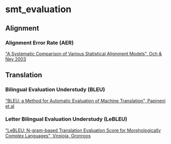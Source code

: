 # smt_evaluation
## Alignment

### Alignment Error Rate (AER) 
["A Systematic Comparison of Various Statistical Alignment Models", Och & Ney 2003](http://www.mitpressjournals.org/doi/pdf/10.1162/089120103321337421)

## Translation 

### Bilingual Evaluation Understudy (BLEU) 
["BLEU: a Method for Automatic Evaluation of Machine Translation", Papineni et al](http://www.aclweb.org/anthology/P02-1040.pdf)

### Letter Bilingual Evaluation Understudy (LeBLEU)
["LeBLEU: N-gram-based Translation Evaluation Score for Morphologically Complex Languages", Virpioja, Gronroos](http://www.statmt.org/wmt15/pdf/WMT52.pdf)

